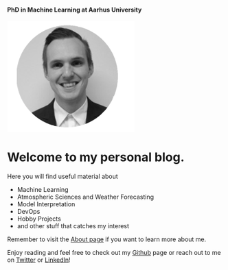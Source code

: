 #### PhD in Machine Learning at Aarhus University
![](/images/Picture1.png "PhD student at Aarhus University - Machine Learning in Atmospheric Sciences")
### 

# Welcome to my personal blog. 

Here you will find useful material about
- Machine Learning
- Atmospheric Sciences and Weather Forecasting
- Model Interpretation
- DevOps
- Hobby Projects
- and other stuff that catches my interest


Remember to visit the [About page](https://holmdk.github.io/about.html) if you want to learn more about me.

Enjoy reading and feel free to check out my [Github](https://github.com/holmdk) page or reach out to me on [Twitter](https://twitter.com/HolmML) or [LinkedIn](https://www.linkedin.com/in/andreas-holm-nielsen-13128161/)!
